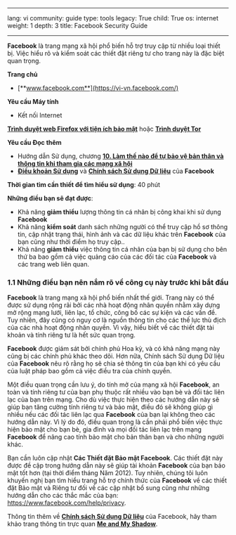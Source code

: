 

---

lang: vi
community: guide
type: tools
legacy: True
child: True
os: internet
weight: 1
depth: 3
title: Facebook Security Guide

---

**Facebook** là trang mạng xã hội phổ biến hỗ trợ truy cập từ nhiều loại thiết bị. Việc hiểu rõ và kiểm soát các thiết đặt riêng tư cho trang này là đặc biệt quan trọng.
			
**Trang chủ**

* [**www.facebook.com**](https://vi-vn.facebook.com/)

**Yêu cầu Máy tính**

- Kết nối Internet

 [**Trình duyệt web Firefox với tiện ích bảo mật**](/vi/firefox-main) hoặc [**Trình duyệt Tor**](/vi/tor-main)

**Yêu cầu Đọc thêm**

- Hướng dẫn Sử dụng, chương [**10. Làm thế nào để tự bảo vệ bản thân và thông tin khi tham gia các mạng xã hội**](/vi/chuong-10)
- [**Điều khoản Sử dụng**](https://www.facebook.com/about/privacy/) và [**Chính sách Sử dụng Dữ liệu**](https://www.facebook.com/about/privacy/) của **Facebook** 

**Thời gian tìm cần thiết để tìm hiểu sử dụng**: 40 phút 

**Những điều bạn sẽ đạt được**: 

- Khả năng **giảm thiểu** lượng thông tin cá nhân bị công khai khi sử dụng **Facebook**
- Khả năng **kiểm soát** danh sách những người có thể truy cập hồ sơ thông tin, cập nhật trạng thái, hình ảnh và các dữ liệu khác trên **Facebook** của bạn cũng như thời điểm họ truy cập..
- Khả năng **giảm thiểu** việc thông tin cá nhân của bạn bị sử dụng cho bên thứ ba bao gồm cả việc quảng cáo của các đối tác của **Facebook** và các trang web liên quan.

### 1.1 Những điều bạn nên nắm rõ về công cụ này trước khi bắt đầu  ###

**Facebook** là trang mạng xã hội phổ biến nhất thế giới. Trang này có thể được sử dụng rộng rãi bởi các nhà hoạt động nhân quyền nhằm xây dựng mở rộng mạng lưới, liên lạc, tổ chức, công bố các sự kiện và các vấn đề. Tuy nhiên, đây cũng có nguy cơ là nguồn thông tin cho các thế lực thù địch của các nhà hoạt động nhân quyền. Vì vậy, hiểu biết về các thiết đặt tài khoản và tính riêng tư là hết sức quan trọng.

**Facebook** được giám sát bởi chính phủ Hoa kỳ, và có khả năng mạng này cũng bị các chính phủ khác theo dõi. Hơn nữa, Chính sách Sử dụng Dữ liệu của **Facebook** nêu rõ rằng họ sẽ chia sẻ thông tin của bạn khi có yêu cầu của luật pháp bao gồm cả việc điều tra của chính quyền.

Một điều quan trọng cần lưu ý, do tính mở của mạng xã hội **Facebook**, an toàn và tính riêng tư của bạn phụ thuộc rất nhiều vào bạn bè và đối tác liên lạc của bạn trên mạng. Cho dù việc thực hiện theo các hướng dẫn này sẽ giúp bạn tăng cường tính riêng tư và bảo mật, điều đó sẽ không giúp gì nhiều nếu các đối tác liên lạc qua **Facebook** của bạn lại không theo các hướng dẫn này. Vì lý do đó, điều quan trọng là cần phải phổ biến việc thực hiện bảo mật cho bạn bè, gia đình và mọi đối tác liên lạc trên mạng **Facebook** để nâng cao tính bảo mật cho bản thân bạn và cho những người khác.


Bạn cần luôn cập nhật **Các Thiết đặt Bảo mật Facebook**. Các thiết đặt này được đề cập trong hướng dẫn này sẽ giúp tài khoản **Facebook** của bạn bảo mật tốt hơn (tại thời điểm tháng Năm 2012). Tuy nhiên, chúng tôi luôn khuyến nghị bạn tìm hiểu trang hỗ trợ chính thức của **Facebook** về các thiết đặt Bảo mật và Riêng tư đối về các cập nhật bổ sung cũng như những hướng dẫn cho các thắc mắc của bạn: https://www.facebook.com/help/privacy.

Thông tin thêm về  [**Chính sách Sử dụng Dữ liệu**](http://www.facebook.com/about/privacy) của Facebook, hãy tham khảo trang thông tin trực quan [**Me and My Shadow**](https://www.myshadow.org/facebook-info-we-receive).


